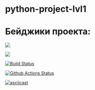 # python-project-lvl1
# Бейджики проекта:
<a href="https://codeclimate.com/github/codeclimate/codeclimate/maintainability"><img src="https://api.codeclimate.com/v1/badges/a99a88d28ad37a79dbf6/maintainability" /></a>

<a href="https://codeclimate.com/github/codeclimate/codeclimate/test_coverage"><img src="https://api.codeclimate.com/v1/badges/a99a88d28ad37a79dbf6/test_coverage" /></a>

[![Build Status](https://travis-ci.org/Everyday24/python-project-lvl1.svg?branch=master)](https://travis-ci.org/Everyday24/python-project-lvl1)

[![Github Actions Status](https://github.com/Everyday24/python-project-lvl1/workflows/Python%20CI/badge.svg)](https://github.com/Everyday24/python-project-lvl1/actions)

[![asciicast](https://asciinema.org/a/leoIpvVdlC4BvkUzVY8aOKsZL.svg)](https://asciinema.org/a/leoIpvVdlC4BvkUzVY8aOKsZL)